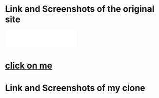 # Link and Screenshots of the original site

<a href="https://www.butterfly.tt/">
<img src="./src/assets/butterfly_logo-min.png" alt="image of screenshot">
  <h1>click on me</h1>
</a>

# Link and Screenshots of my clone  
